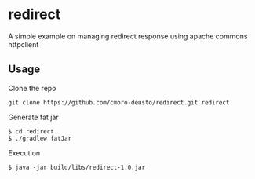# redirect
A simple example on managing redirect response using apache commons httpclient

## Usage
Clone the repo
```
git clone https://github.com/cmoro-deusto/redirect.git redirect
```

Generate fat jar

```
$ cd redirect
$ ./gradlew fatJar
```

Execution
```
$ java -jar build/libs/redirect-1.0.jar
```

